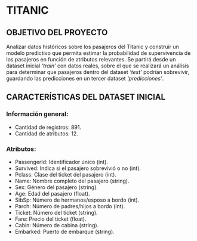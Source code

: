 # TITANIC

## OBJETIVO DEL PROYECTO
Analizar datos históricos sobre los pasajeros del Titanic y construir un modelo predictivo que permita estimar la probabilidad de supervivencia de los pasajeros 
en función de atributos relevantes. Se partirá desde un dataset inicial _‘train’_ con datos reales, sobre el que se realizará un análisis para determinar que pasajeros 
dentro del dataset _‘test’_ podrían sobrevivir, guardando las predicciones en un tercer dataset _‘predicciones’_.

## CARACTERÍSTICAS DEL DATASET INICIAL
### Información general:
- Cantidad de registros: 891.
- Cantidad de atributos: 12.

### Atributos:
- PassengerId: Identificador único (int).
- Survived: Indica si el pasajero sobrevivió o no (int).
- Pclass: Clase del ticket del pasajero (int).
- Name: Nombre completo del pasajero (string).
- Sex: Género del pasajero (string).
- Age: Edad del pasajero (float). 
- SibSp: Número de hermanos/esposo a bordo (int).
- Parch: Número de padres/hijos a bordo (int).
- Ticket: Número del ticket (string).
- Fare: Precio del ticket (float).
- Cabin: Número de cabina (string). 
- Embarked: Puerto de embarque (string).
